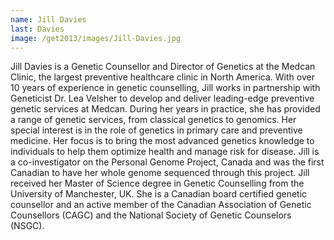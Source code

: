 ```yaml
---
name: Jill Davies
last: Davies
image: /get2013/images/Jill-Davies.jpg
---
```


Jill Davies is a Genetic Counsellor and Director of Genetics at the Medcan Clinic, the largest preventive healthcare clinic in North America. With over 10 years of experience in genetic counselling, Jill works in partnership with Geneticist Dr. Lea Velsher to develop and deliver leading-edge preventive genetic services at Medcan. During her years in practice, she has provided a range of genetic services, from classical genetics to genomics. Her special interest is in the role of genetics in primary care and preventive medicine. Her focus is to bring the most advanced genetics knowledge to individuals to help them optimize health and manage risk for disease. Jill is a co-investigator on the Personal Genome Project, Canada and was the first Canadian to have her whole genome sequenced through this project. Jill received her Master of Science degree in Genetic Counselling from the University of Manchester, UK. She is a Canadian board certified genetic counsellor and an active member of the Canadian Association of Genetic Counsellors (CAGC) and the National Society of Genetic Counselors (NSGC).

